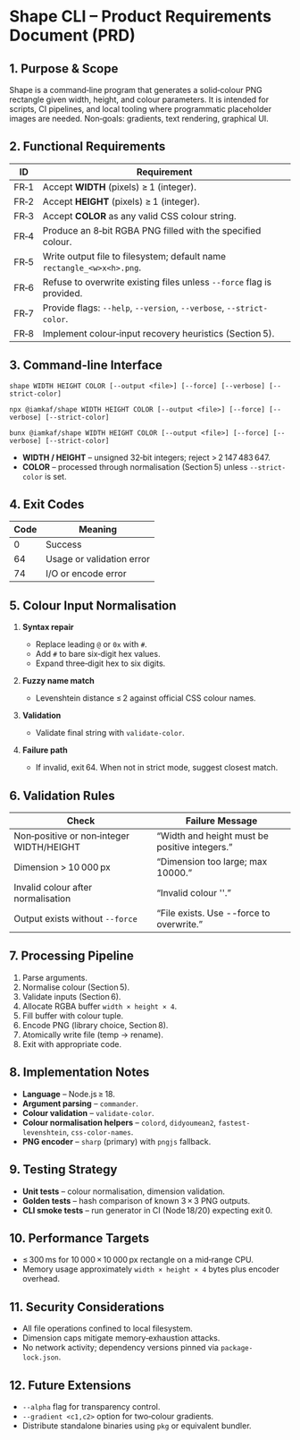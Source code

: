 # Shape CLI – Product Requirements Document (PRD)

## 1. Purpose & Scope

Shape is a command‑line program that generates a solid‑colour PNG rectangle given width, height, and colour parameters. It is intended for scripts, CI pipelines, and local tooling where programmatic placeholder images are needed. Non‑goals: gradients, text rendering, graphical UI.

## 2. Functional Requirements

| ID   | Requirement                                                            |
| ---- | ---------------------------------------------------------------------- |
| FR‑1 | Accept **WIDTH** (pixels) ≥ 1 (integer).                               |
| FR‑2 | Accept **HEIGHT** (pixels) ≥ 1 (integer).                              |
| FR‑3 | Accept **COLOR** as any valid CSS colour string.                       |
| FR‑4 | Produce an 8‑bit RGBA PNG filled with the specified colour.            |
| FR‑5 | Write output file to filesystem; default name `rectangle_<w>x<h>.png`. |
| FR‑6 | Refuse to overwrite existing files unless `--force` flag is provided.  |
| FR‑7 | Provide flags: `--help`, `--version`, `--verbose`, `--strict-color`.   |
| FR‑8 | Implement colour‑input recovery heuristics (Section 5).                |

## 3. Command‑line Interface

`shape WIDTH HEIGHT COLOR [--output <file>] [--force] [--verbose] [--strict-color]`

`npx @iamkaf/shape WIDTH HEIGHT COLOR [--output <file>] [--force] [--verbose] [--strict-color]`

`bunx @iamkaf/shape WIDTH HEIGHT COLOR [--output <file>] [--force] [--verbose] [--strict-color]`

* **WIDTH / HEIGHT** – unsigned 32‑bit integers; reject > 2 147 483 647.
* **COLOR** – processed through normalisation (Section 5) unless `--strict-color` is set.

## 4. Exit Codes

| Code | Meaning                   |
| ---- | ------------------------- |
| 0    | Success                   |
| 64   | Usage or validation error |
| 74   | I/O or encode error       |

## 5. Colour Input Normalisation

1. **Syntax repair**

   * Replace leading `@` or `0x` with `#`.
   * Add `#` to bare six‑digit hex values.
   * Expand three‑digit hex to six digits.
2. **Fuzzy name match**

   * Levenshtein distance ≤ 2 against official CSS colour names.
3. **Validation**

   * Validate final string with `validate-color`.
4. **Failure path**

   * If invalid, exit 64. When not in strict mode, suggest closest match.

## 6. Validation Rules

| Check                                    | Failure Message                               |
| ---------------------------------------- | --------------------------------------------- |
| Non‑positive or non‑integer WIDTH/HEIGHT | “Width and height must be positive integers.” |
| Dimension > 10 000 px                    | “Dimension too large; max 10000.”             |
| Invalid colour after normalisation       | “Invalid colour '<raw>'.”                     |
| Output exists without `--force`          | “File exists. Use --force to overwrite.”      |

## 7. Processing Pipeline

1. Parse arguments.
2. Normalise colour (Section 5).
3. Validate inputs (Section 6).
4. Allocate RGBA buffer `width × height × 4`.
5. Fill buffer with colour tuple.
6. Encode PNG (library choice, Section 8).
7. Atomically write file (temp → rename).
8. Exit with appropriate code.

## 8. Implementation Notes

* **Language** – Node.js ≥ 18.
* **Argument parsing** – `commander`.
* **Colour validation** – `validate-color`.
* **Colour normalisation helpers** – `colord`, `didyoumean2`, `fastest-levenshtein`, `css-color-names`.
* **PNG encoder** – `sharp` (primary) with `pngjs` fallback.

## 9. Testing Strategy

* **Unit tests** – colour normalisation, dimension validation.
* **Golden tests** – hash comparison of known 3 × 3 PNG outputs.
* **CLI smoke tests** – run generator in CI (Node 18/20) expecting exit 0.

## 10. Performance Targets

* ≤ 300 ms for 10 000 × 10 000 px rectangle on a mid‑range CPU.
* Memory usage approximately `width × height × 4` bytes plus encoder overhead.

## 11. Security Considerations

* All file operations confined to local filesystem.
* Dimension caps mitigate memory‑exhaustion attacks.
* No network activity; dependency versions pinned via `package-lock.json`.

## 12. Future Extensions

* `--alpha` flag for transparency control.
* `--gradient <c1,c2>` option for two‑colour gradients.
* Distribute standalone binaries using `pkg` or equivalent bundler.
